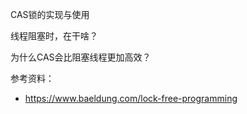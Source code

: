 CAS锁的实现与使用











线程阻塞时，在干啥？

为什么CAS会比阻塞线程更加高效？



参考资料：

* https://www.baeldung.com/lock-free-programming